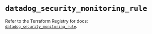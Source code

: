 # `datadog_security_monitoring_rule`

Refer to the Terraform Registry for docs: [`datadog_security_monitoring_rule`](https://registry.terraform.io/providers/datadog/datadog/3.49.0/docs/resources/security_monitoring_rule).

